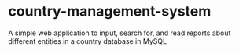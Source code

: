 # country-management-system
A simple web application to input, search for, and read reports about different entities in a country database in MySQL

